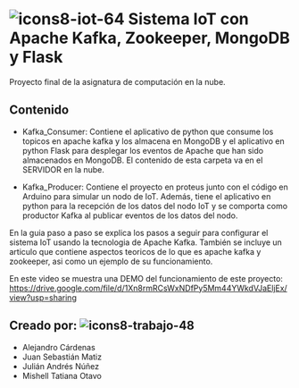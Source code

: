 # ![icons8-iot-64](https://user-images.githubusercontent.com/60657504/140661631-55c4cdda-4822-4e83-99b2-67c21c0f78b2.png) Sistema IoT con Apache Kafka, Zookeeper, MongoDB y Flask 

Proyecto final de la asignatura de computación en la nube.

## Contenido

- Kafka_Consumer: Contiene el aplicativo de python que consume los topicos en apache kafka y los almacena en MongoDB y el aplicativo en python Flask para desplegar los eventos de Apache que han sido almacenados en MongoDB. El contenido de esta carpeta va en el SERVIDOR en la nube. 

- Kafka_Producer: Contiene el proyecto en proteus junto con el código en Arduino para simular un nodo de IoT. Además, tiene el aplicativo en python para la recepción de los datos del nodo IoT y se comporta como productor Kafka al publicar eventos de los datos del nodo.

En la guia paso a paso se explica los pasos a seguir para configurar el sistema IoT usando la tecnologia de Apache Kafka. También se incluye un articulo que contiene aspectos teoricos de lo que es apache kafka y zookeeper, asi como un ejemplo de su funcionamiento.

En este video se muestra una DEMO del funcionamiento de este proyecto: https://drive.google.com/file/d/1Xn8rmRCsWxNDfPy5Mm44YWkdVJaEljEx/view?usp=sharing


## Creado por: ![icons8-trabajo-48](https://user-images.githubusercontent.com/60657504/140661579-a21389c9-36d1-4a0a-9d48-139198d79bbc.png)

- Alejandro Cárdenas
- Juan Sebastián Matiz
- Julián Andrés Núñez
- Mishell Tatiana Otavo






